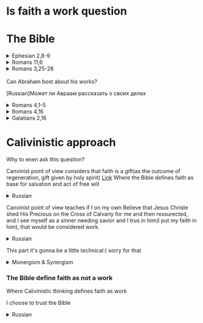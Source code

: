 # Is faith a work question

# The Bible

<details>
<summary>Ephesian 2,8-9</summary>

#### Important note! 
Salvation is a gift, not faith. We get this gift by faith.

[Russian]Спасение - это дар, а не вера. Мы получаем этот дар по вере.


[English](https://www.biblegateway.com/passage/?search=Ephesians+2%3A8-9&version=KJV)  
[English with context](https://www.biblegateway.com/passage/?search=Ephesians+2%3A5-11&version=KJV)

[Russian](https://www.biblegateway.com/passage/?search=Ephesians+2%3A8-9&version=RUSV)   
[Russian with context](https://www.biblegateway.com/passage/?search=Ephesians+2%3A5-11&version=RUSV)

[Polish](https://www.biblegateway.com/passage/?search=Ephesians+2%3A8-9&version=UBG)    
[Polish with context](https://www.biblegateway.com/passage/?search=Ephesians+2%3A5-11&version=UBG)

</details>


<details>
<summary>Romans 11,6</summary>

#### Important note
Notice that faith and works are 2 different categories that can't be in no way mixed

[Russian] Обратите внимание, что вера и дела - это две разные категории, которые ни в коем случае нельзя смешивать.

[English](https://www.biblegateway.com/passage/?search=Romans+11%3A6&version=KJV)  
[English with context](https://www.biblegateway.com/passage/?search=Romans+11%3A3-9&version=KJV)

[Russian](https://www.biblegateway.com/passage/?search=Romans+11%3A6&version=RUSV)   
[Russian with context](https://www.biblegateway.com/passage/?search=Romans+11%3A3-9&version=RUSV)

[Polish](https://www.biblegateway.com/passage/?search=Romans+11%3A6&version=UBG)    
[Polish with context](https://www.biblegateway.com/passage/?search=Romans+11%3A3-9&version=UBG)

</details>



<details>
<summary>Romans 3,25-28</summary>

[English](https://www.biblegateway.com/passage/?search=Romans+3%3A25-28&version=KJV)  
[English with context](https://www.biblegateway.com/passage/?search=Romans+3%3A20-31&version=KJV)

[Russian](https://www.biblegateway.com/passage/?search=Romans+3%3A25-28&version=RUSV)   
[Russian with context](https://www.biblegateway.com/passage/?search=Romans+3%3A20-31&version=RUSV)

[Polish](https://www.biblegateway.com/passage/?search=Romans+3%3A25-28&version=UBG)    
[Polish with context](https://www.biblegateway.com/passage/?search=Romans+3%3A20-31&version=UBG)

</details>

<br>
Can Abraham bost about his works?

[Russian]Может ли Авраам рассказать о своих делах

<details>
<summary>Romans 4,1-5</summary>

[English](https://www.biblegateway.com/passage/?search=Romans+4%3A1-5&version=KJV)  

[Russian](https://www.biblegateway.com/passage/?search=Romans+4%3A1-5&version=RUSV)   

[Polish](https://www.biblegateway.com/passage/?search=Romans+4%3A1-5&version=UBG)    

</details>


<details>
<summary>Romans 4,16</summary>

Read carefully, what's the interaction between faith and grace?
<details>
<summary>My conclusions</summary>


[English] Faith establish grace, faith is a base for grace

[Russian] Вера создает благодать, вера является основой для благодати

</details>

[English](https://www.biblegateway.com/passage/?search=Romans+4%3A16&version=KJV)  

[Russian](https://www.biblegateway.com/passage/?search=Romans+4%3A16&version=RUSV)  

[Polish](https://www.biblegateway.com/passage/?search=Romans+4%3A16&version=UBG)    

</details>


<details>
<summary>Galatians 2,16</summary>

[English](https://www.biblegateway.com/passage/?search=Galatians+2%3A16&version=KJV)  
[English with context](https://www.biblegateway.com/passage/?search=Galatians+2%3A14-18&version=KJV)

[Russian](https://www.biblegateway.com/passage/?search=Galatians+2%3A16&version=RUSV)   
[Russian with context](https://www.biblegateway.com/passage/?search=Galatians+2%3A14-18&version=RUSV)

[Polish](https://www.biblegateway.com/passage/?search=Galatians+2%3A16&version=UBG)    
[Polish with context](https://www.biblegateway.com/passage/?search=Galatians+2%3A14-18&version=UBG)k quest

</details>

# Calivinistic approach

Why to enen ask this question?

Canvinist point of view considers that faith is a gift(as the outcome of regeneration, gift given by holy spirit)
[Link](https://www.ligonier.org/learn/qas/is-faith-a-work) 
Where the Bible defines faith as base for salvation and act of free will
<details>
<summary>Russian</summary>
Канвинистская точка зрения считает, что вера - это дар (как результат возрождения, дар, данный святым духом)
[ссылка](https://www.ligonier.org/learn/qas/is-faith-a-work) 
Где Библия определяет веру как основу для спасения и акт свободной воли
</details>


Canvinist point of view teaches if I on my own Believe that Jesus Christe shed His Precious on the Cross of Calvariy for me and then ressurected, and I see myself as a sinner needing savior and I trus in him(I put my faith in him), that would be considered work.

<details>
<summary>Russian</summary>
Канвинистская точка зрения учит, что если я сам верю в то, что Иисус Христос пролил за меня Свою драгоценность на Голгофском кресте, а затем воскрес, и вижу себя грешником, нуждающимся в Спасителе, и верю в Него (возлагаю на Него свою веру), то это будет считаться работой.
</details>

This part it's gonna be a little technical:( sorry for that

<details>
<summary>Monergism & Synergism</summary>

<details>
<summary>English</summary>

![Monergism and Synergism](images/monergism-vs-sinergism.png)
</details>

<details>
<summary>Russian</summary>

    Доктрина оправдания только верой обсуждалась во время 
    Реформации на более глубоком уровне монергического 
    возрождения. Этот технический термин необходимо 
    объяснить. Монергизм происходит от сочетания приставки 
    и корня. Приставка mono часто используется в 
    английском языке для обозначения того, что является 
    единственным или одиноким. Корень roo происходит от 
    глагола to work. Корень monorgy пришел в наш язык для 
    обозначения единицы работы или энергии. Когда мы 
    соединяем приставку и корень, получается monergy или 
    monergism.

    Монергизм означает, что что-то действует само по себе 
    или работает в одиночку как единственная активная 
    сторона. Монергизм противоположен синергизму. 
    Синергизм имеет общий корень с монергизмом, но у него 
    другая приставка. Приставка syn происходит от 
    греческого слова, означающего "с". Синергизм - это 
    совместное предприятие, совместная работа двух или более сторон.
</details>

    Long story short: Monergism (only one party does all of the work)
    Synergism two partis participate

    [Russian]
    Краткая история: монергизм (только одна партия выполняет всю работу)
    Синергизм - участвуют две стороны


Calvinist say that if you believed(you made a choise) -> you did some work(look below how scripture defines faith as distinct from work)

[Russian] Кальвинисты говорят, что если вы уверовали (сделали выбор) -> вы совершили определенную работу(посмотрите ниже, как Писание определяет веру в отличие от работы)


</details>



### The Bible define faith as not a work

Where Calivinistic thinking defines faith as work

I choose to trust the Bible  

<details>
<summary>Russian</summary>

Библия определяет веру как не работу

Каливинистическое мышление определяет веру как работу.

Я предпочитаю доверять Библии

</details>
